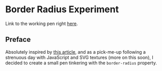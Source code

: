 # Border Radius Experiment

Link to the working pen right [here](https://codepen.io/borntofrappe/full/OBEEag).

## Preface

Absolutely inspired by [this article](https://9elements.com/io/css-border-radius/), and as a pick-me-up following a strenuous day with JavaScript and SVG textures (more on this soon), I decided to create a small pen tinkering with the `border-radius` property.
